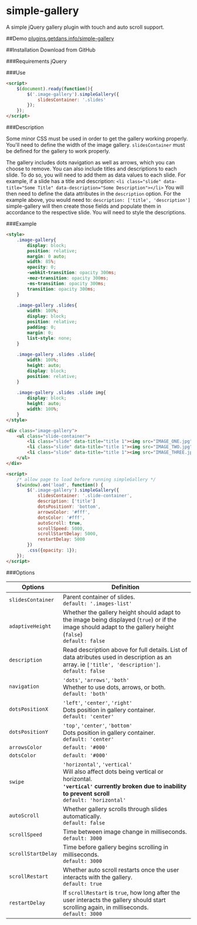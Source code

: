 # simple-gallery
A simple jQuery gallery plugin with touch and auto scroll support.

##Demo
[plugins.getdans.info/simple-gallery](http://plugins.getdans.info/simple-gallery)

##Installation
Download from GitHub

###Requirements
jQuery

###Use
```html
<script>
    $(document).ready(function(){
        $('.image-gallery').simpleGallery({
            slidesContainer: '.slides'
        });
    });
</script>
```
###Description

Some minor CSS must be used in order to get the gallery working properly. You'll need to define the width of the image gallery. `slidesContainer` must be defined for the gallery to work properly.

The gallery includes dots navigation as well as arrows, which you can choose to remove.
You can also include titles and descriptions to each slide. To do so, you will need to add them as data values to each slide. For example, if a slide has a title and description:
`<li class="slide" data-title="Some Title" data-description="Some Description"></li>`
You will then need to define the data attributes in the `description` option. For the example above, you would need to:
`description: ['title', 'description']`
simple-gallery will then create those fields and populate them in accordance to the respective slide. You will need to style the descriptions.

###Example

```html
<style>
    .image-gallery{
        display: block;
        position: relative;
        margin: 0 auto;
        width: 85%;
        opacity: 0;
        -webkit-transition: opacity 300ms;
        -moz-transition: opacity 300ms;
        -ms-transition: opacity 300ms;
        transition: opacity 300ms;
    }
    
    .image-gallery .slides{
        width: 100%;
        display: block;
        position: relative;
        padding: 0;
        margin: 0;
        list-style: none;
    }
    
    .image-gallery .slides .slide{
        width: 100%;
        height: auto;
        display: block;
        position: relative;
    }
    
    .image-gallery .slides .slide img{
        display: block;
        height: auto;
        width: 100%;
    }
</style>

<div class="image-gallery">
    <ul class="slide-container">
        <li class="slide" data-title="title 1"><img src="IMAGE_ONE.jpg" alt="Image 1"/></li>
        <li class="slide" data-title="title 1"><img src="IMAGE_TWO.jpg" alt="Image 2"/></li>
        <li class="slide" data-title="title 1"><img src="IMAGE_THREE.jpg" alt="Image 3"/></li>
    </ul>
</div>

<script>
    /* allow page to load before running simpleGallery */
    $(window).on('load', function() {
        $('.image-gallery').simpleGallery({
            slidesContainer: '.slide-container',
            description: ['title']
            dotsPositionY: 'bottom',
            arrowsColor: '#fff',
            dotsColor: '#fff',
            autoScroll: true,
            scrollSpeed: 5000,
            scrollStartDelay: 5000,
            restartDelay: 5000
        })
        .css({opacity: 1});
    });
</script>
```

###Options

Options   | Definition
--------- | ------------------------------------------------------------------------
`slidesContainer` | Parent container of slides.<br>`default: '.images-list'`
`adaptiveHeight` | Whether the gallery height should adapt to the image being displayed (`true`) or if the image should adapt to the gallery height (`false`)<br>`default: false`
`description` | Read description above for full details. List of data atributes used in description as an array. ie `['title', 'description']`.<br>`default: false`
`navigation` | `'dots'`, `'arrows'`, `'both'`<br>Whether to use dots, arrows, or both.<br>`default: 'both'`
`dotsPositionX` | `'left'`, `'center'`, `'right'`<br>Dots position in gallery container.<br>`default: 'center'`
`dotsPositionY` | `'top'`, `'center'`, `'bottom'`<br>Dots position in gallery container.<br>`default: 'center'`
`arrowsColor` | `default: '#000'`
`dotsColor` | `default: '#000'`
`swipe` | `'horizontal'`, `'vertical'`<br>Will also affect dots being vertical or horizontal.<br>**`'vertical'` currently broken due to inability to prevent scroll**<br>`default: 'horizontal'`
`autoScroll` | Whether gallery scrolls through slides automatically.<br>`default: false`
`scrollSpeed` | Time between image change in milliseconds.<br>`default: 3000`
`scrollStartDelay` | Time before gallery begins scrolling in milliseconds.<br>`default: 3000`
`scrollRestart` | Whether auto scroll restarts once the user interacts with the gallery.<br>`default: true`
`restartDelay` | If `scrollRestart` is `true`, how long after the user interacts the gallery should start scrolling again, in milliseconds.<br>`default: 3000`